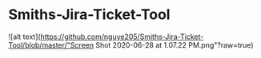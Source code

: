 # Smiths-Jira-Ticket-Tool
![alt text](https://github.com/nguye205/Smiths-Jira-Ticket-Tool/blob/master/"Screen Shot 2020-06-28 at 1.07.22 PM.png"?raw=true)
